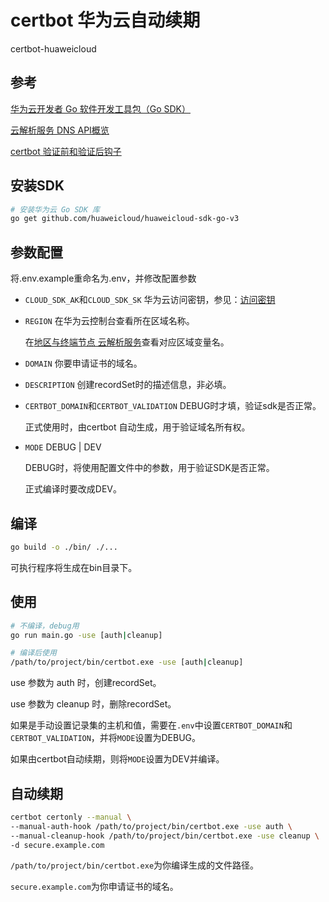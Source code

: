 # certbot 华为云自动续期

certbot-huaweicloud

## 参考

[华为云开发者 Go 软件开发工具包（Go SDK）](https://console.huaweicloud.com/apiexplorer/#/sdkcenter/DNS?lang=Go)

[云解析服务 DNS API概览](https://support.huaweicloud.com/api-dns/zh-cn_topic_0132421999.html)

[certbot 验证前和验证后钩子](https://eff-certbot.readthedocs.io/en/stable/using.html#pre-and-post-validation-hooks)

## 安装SDK

```bash
# 安装华为云 Go SDK 库
go get github.com/huaweicloud/huaweicloud-sdk-go-v3
```

## 参数配置

将.env.example重命名为.env，并修改配置参数

- `CLOUD_SDK_AK`和`CLOUD_SDK_SK`
    华为云访问密钥，参见：[访问密钥](https://support.huaweicloud.com/usermanual-ca/zh-cn_topic_0046606340.html)

- `REGION`
    在华为云控制台查看所在区域名称。

    在[地区与终端节点 云解析服务](https://console.huaweicloud.com/apiexplorer/#/endpoint/DNS)查看对应区域变量名。

- `DOMAIN`
    你要申请证书的域名。

- `DESCRIPTION`
    创建recordSet时的描述信息，非必填。

- `CERTBOT_DOMAIN`和`CERTBOT_VALIDATION`
    DEBUG时才填，验证sdk是否正常。

    正式使用时，由certbot 自动生成，用于验证域名所有权。

- `MODE`
    DEBUG | DEV

    DEBUG时，将使用配置文件中的参数，用于验证SDK是否正常。

    正式编译时要改成DEV。

## 编译

```bash
go build -o ./bin/ ./...
```

可执行程序将生成在bin目录下。

## 使用

```bash
# 不编译，debug用
go run main.go -use [auth|cleanup]

# 编译后使用
/path/to/project/bin/certbot.exe -use [auth|cleanup]
```

use 参数为 auth 时，创建recordSet。

use 参数为 cleanup 时，删除recordSet。

如果是手动设置记录集的主机和值，需要在`.env`中设置`CERTBOT_DOMAIN`和`CERTBOT_VALIDATION`，并将`MODE`设置为DEBUG。

如果由certbot自动续期，则将`MODE`设置为DEV并编译。

## 自动续期

```bash
certbot certonly --manual \
--manual-auth-hook /path/to/project/bin/certbot.exe -use auth \
--manual-cleanup-hook /path/to/project/bin/certbot.exe -use cleanup \
-d secure.example.com
```

`/path/to/project/bin/certbot.exe`为你编译生成的文件路径。

`secure.example.com`为你申请证书的域名。
